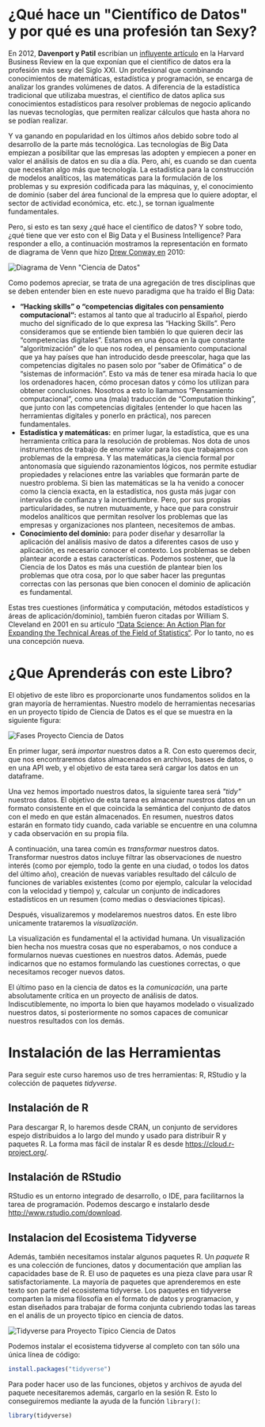 



# ¿Qué hace un "Científico de Datos" y por qué es una profesión tan Sexy?

En 2012, __Davenport y Patil__ escribían un [influyente artículo](https://hbr.org/2012/10/data-scientist-the-sexiest-job-of-the-21st-century) en la Harvard Business Review en la que exponían que el científico de datos era la profesión más sexy del Siglo XXI. Un profesional que combinando conocimientos de matemáticas, estadística y programación, se encarga de analizar los grandes volúmenes de datos. A diferencia de la estadística tradicional que utilizaba muestras, el científico de datos aplica sus conocimientos estadísticos para resolver problemas de negocio aplicando las nuevas tecnologías, que permiten realizar cálculos que hasta ahora no se podían realizar.

Y va ganando en popularidad en los últimos años debido sobre todo al desarrollo de la parte más tecnológica. Las tecnologías de Big Data empiezan a posibilitar que las empresas las adopten y empiecen a poner en valor el análisis de datos en su día a día. Pero, ahí, es cuando se dan cuenta que necesitan algo más que tecnología. La estadística para la construcción de modelos analíticos, las matemáticas para la formulación de los problemas y su expresión codificada para las máquinas, y, el conocimiento de dominio (saber del área funcional de la empresa que lo quiere adoptar, el sector de actividad económica, etc. etc.), se tornan igualmente fundamentales.


Pero, si esto es tan sexy ¿qué hace el científico de datos? Y sobre todo, ¿qué tiene que ver esto con el Big Data y el Business Intelligence? Para responder a ello, a continuación mostramos la representación en formato de diagrama de Venn que hizo [Drew Conway en](http://drewconway.com/) 2010:

![Diagrama de Venn "Ciencia de Datos"](https://i.imgur.com/CUDp1ey.png)

Como podemos apreciar, se trata de una agregación de tres disciplinas que se deben entender bien en este nuevo paradigma que ha traído el Big Data:


- __“Hacking skills” o “competencias digitales con pensamiento computacional“:__  estamos al tanto que al traducirlo al Español, pierdo mucho del significado de lo que expresa las “Hacking Skills”. Pero consideramos que se entiende bien también lo que quieren decir las “competencias digitales”. Estamos en una época en la que constante “algoritmización” de lo que nos rodea, el pensamiento computacional que ya hay países que han introducido desde preescolar, haga que las competencias digitales no pasen solo por “saber de Ofimática” o de “sistemas de información”. Esto va más de tener esa mirada hacia lo que los ordenadores hacen, cómo procesan datos y cómo los utilizan para obtener conclusiones. Nosotros a esto lo llamamos “Pensamiento computacional”, como una (mala) traducción de “Computation thinking”, que junto con las competencias digitales (entender lo que hacen las herramientas digitales y ponerlo en práctica), nos parecen fundamentales.
- __Estadística y matemáticas:__ en primer lugar, la estadística, que es una herramienta crítica para la resolución de problemas. Nos dota de unos instrumentos de trabajo de enorme valor para los que trabajamos con problemas de la empresa. Y las matemáticas,la ciencia formal por antonomasía que siguiendo razonamientos lógicos, nos permite estudiar propiedades y relaciones entre las variables que formarán parte de nuestro problema. Si bien las matemáticas se la ha venido a conocer como la ciencia exacta, en la estadística, nos gusta más jugar con intervalos de confianza  y la incertidumbre. Pero, por sus propias particularidades, se nutren mutuamente, y hace que para construir modelos analíticos que permitan resolver los problemas que las empresas y organizaciones nos planteen, necesitemos de ambas.
- __Conocimiento del dominio:__ para poder diseñar y desarrollar la aplicación del análisis masivo de datos a diferentes casos de uso y aplicación, es necesario conocer el contexto. Los problemas se deben plantear acorde a estas características. Podemos sostener, que la Ciencia de los Datos es más una cuestión de plantear bien los problemas que otra cosa, por lo que saber hacer las preguntas correctas con las personas que bien conocen el dominio de aplicación es fundamental.


Estas tres cuestiones (informática y computación, métodos estadísticos y áreas de aplicación/dominio), también fueron citadas por William S. Cleveland en 2001 en su artículo [“Data Science: An Action Plan for Expanding the Technical Areas of the Field of Statistics“](http://onlinelibrary.wiley.com/doi/10.1111/j.1751-5823.2001.tb00477.x/abstract). Por lo tanto, no es una concepción nueva.

# ¿Que Aprenderás con este Libro?

El objetivo de este libro es proporcionarte unos fundamentos solidos en la gran mayoría de herramientas. Nuestro modelo de herramientas necesarias en un proyecto típido de Ciencia de Datos es el que se muestra en la siguiente figura:

![Fases Proyecto Ciencia de Datos](https://i.imgur.com/J7p0Keq.jpg)

En primer lugar, será _importar_ nuestros datos a R. Con esto queremos decir, que nos encontraremos datos almacenados en archivos, bases de datos, o en una API web, y el objetivo de esta tarea será cargar los datos en un dataframe.

Una vez hemos importado nuestros datos, la siguiente tarea será _"tidy"_ nuestros datos. El objetivo de esta tarea es almacenar nuestros datos en un formato consistente en el que coincida la semántica del conjunto de datos con el medo en que están almacenados. En resumen, nuestros datos estarán en formato tidy cuando, cada variable se encuentre en una columna y cada observación en su propia fila.

A continuación, una tarea común es _transformar_ nuestros datos. Transformar nuestros datos incluye filtrar las observaciones de nuestro interés (como por ejemplo, todo la gente en una ciudad, o todos los datos del último año), creación de nuevas variables resultado del cálculo de funciones de variables existentes (como por ejemplo, calcular la velocidad con la velocidad y tiempo) y, calcular un conjunto de indicadores estadísticos en un resumen (como medias o desviaciones típicas).

Después, visualizaremos y modelaremos nuestros datos. En este libro unicamente trataremos la _visualización_.

La visualización es fundamental el la actividad humana. Un visualización bien hecha nos muestra cosas que no esperabamos, o nos conduce a formularnos nuevas cuestiones en nuestros datos. Además, puede indicarnos que no estamos formulando las cuestiones correctas, o que necesitamos recoger  nuevos datos.

El último paso en la ciencia de datos es la _comunicación_, una parte absolutamente crítica en un proyecto de análisis de datos. Indiscutiblemente, no importa lo bien que hayamos modelado o visualizado nuestros datos, si posteriormente no somos capaces de comunicar nuestros resultados con los demás.



# Instalación de las Herramientas

Para seguir este curso haremos uso de tres herramientas: R, RStudio y la colección de paquetes _tidyverse_.

## Instalación de R

Para descargar R, lo haremos desde CRAN, un conjunto de servidores espejo distribuidos a lo largo del mundo y usado para distribuir R y paquetes R. La forma mas fácil de instalar R es desde https://cloud.r-project.org/.

## Instalación de RStudio

RStudio es un entorno integrado de desarrollo, o IDE, para facilitarnos la tarea de programación. Podemos descargo e instalarlo desde http://www.rstudio.com/download.

## Instalacion del Ecosistema Tidyverse

Además, también necesitamos instalar algunos paquetes R. Un _paquete_ R es una colección de funciones, datos y documentación que amplian las capacidades base de R. El uso de paquetes es una pieza clave para usar R satisfactoriamente. La mayoría de paquetes que aprenderemos en este texto son parte del ecosistema tidyverse. Los paquetes en tidyverse comparten la misma filosofía en el formato de datos y programacion, y estan diseñados para trabajar de forma conjunta cubriendo todas las tareas en el anális de un proyecto típico en ciencia de datos.

![Tidyverse para Proyecto Típico Ciencia de Datos](https://i.imgur.com/wwoD7BH.png)

Podemos instalar el ecosistema tidyverse al completo con tan sólo una única línea de código:


```r
install.packages("tidyverse")
```


Para poder hacer uso de las funciones, objetos y archivos de ayuda del paquete necesitaremos además, cargarlo en la sesión R. Esto lo conseguiremos mediante la ayuda de la función `library()`:


```r
library(tidyverse)
```

